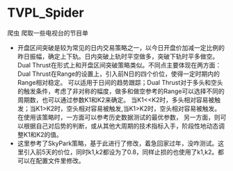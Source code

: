 # TVPL_Spider
爬虫
爬取一些电视台的节目单
- 开盘区间突破是较为常见的日内交易策略之一，以今日开盘价加减一定比例的昨日振幅，确定上下轨。日内突破上轨时平空做多，突破下轨时平多做空。
Dual Thrust在形式上和开盘区间突破策略类似。不同点主要体现在两方面：Dual Thrust在Range的设置上，引入前N日的四个价位，使得一定时期内的Range相对稳定。
可以适用于日间的趋势跟踪；Dual Thrust对于多头和空头的触发条件，考虑了非对称的幅度，做多和做空参考的Range可以选择不同的周期数，也可以通过参数K1和K2来确定。
当K1<<K2时，多头相对容易被触发；当K1>K2时，空头相对容易被触发,当K1>K2时，空头相对容易被触发。在使用该策略时，一方面可以参考历史数据测试的最优参数，
另一方面，则可以根据自己对后势的判断，或从其他大周期的技术指标入手，阶段性地动态调整K1和K2的值。
- 这里参考了SkyPark策略，基于此进行了修改，着急回家过年，没咋测试。这里引入前5天的价位，同时k1,k2都设为了0.8，同样止损的也使用了k1,k2。都可以在配置文件里修改。